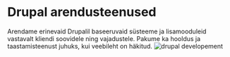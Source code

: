 # Drupal arendusteenused
Arendame erinevaid Drupalil baseeruvaid süsteeme ja lisamooduleid vastavalt kliendi soovidele ning vajadustele. Pakume ka hooldus ja taastamisteenust juhuks, kui veebileht on häkitud.
![drupal developement](/drupal.png)